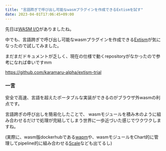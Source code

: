 ```yaml
---
title: "言語跨ぎで呼び出し可能なwasmプラグインを作成できるExtismを試す"
date: 2023-04-01T17:06:45+09:00
---
```


先日は[WASM I/O](https://wasmio.tech/)がありましたね。

中でも、言語跨ぎで呼び出し可能なwasmプラグインを作成できる[Extism](https://extism.org/)が気になったので試してみました。

まだまだドキュメントが乏しく、現在の仕様で動くrepositoryがなかったので参考になれば幸いですmm

https://github.com/karamaru-alpha/extism-trial

### 一言

安全で高速、言語を超えたポータブルな実装ができるのがブラウザ外wasmの利点です。

言語跨ぎの呼び出しを簡易化したことで、 wasmモジュールを積み木のように組み合わせるだけで処理が完結してしまう世界に一歩近づいた感じでワクワクしますね。

(実際に、wasm版dockerhubである[wapm](https://wapm.io/)や、wasmモジュールをChart的に管理してpipeline的に組み合わせる[Scale](https://scale.sh/)なども出てるし)
